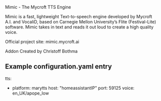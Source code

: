 Mimic - The Mycroft TTS Engine


Mimic is a fast, lightweight Text-to-speech engine developed by Mycroft A.I. and VocaliD, based on Carnegie Mellon University’s Flite (Festival-Lite) software. Mimic takes in text and reads it out loud to create a high quality voice.

Official project site: mimic.mycroft.ai

Addon Created by Christoff Bothma

## Example configuration.yaml entry

  tts:

  - platform: marytts
    host: "homeassistantIP"
    port: 59125
    voice: en_UK/apope_low

